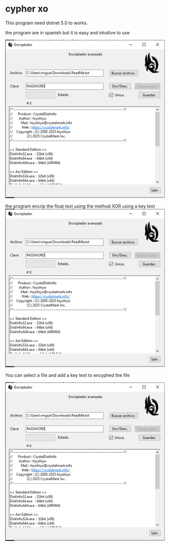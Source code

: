 # cypher xo
This program need dotnet 5.0 to works.

the program are in spanish but it is easy and intuitive to use

![Imagen Alt](https://github.com/FierSet/encriptaci-n-xor/blob/d7a71f567908c2fe6c33ae1926d0393c1571ad18/image.png)

the program encrip the float text using the method XOR using a key text
![Imagen Alt](https://github.com/FierSet/encriptaci-n-xor/blob/3275a2e8c6701a8527b9bc9ca21db34072c610f0/image.png)

You can select a file and add a key text to encyphed the file

![Imagen Alt](https://github.com/FierSet/encriptaci-n-xor/blob/3dc8a9be21070c70885a0c2f132b712eaa53c7ba/image.png)
